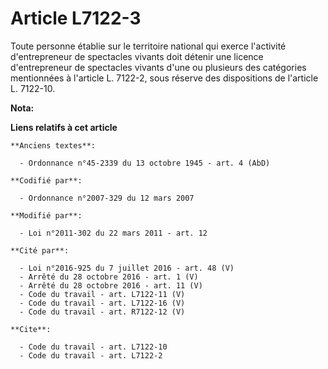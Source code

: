 # Article L7122-3

Toute personne établie sur le territoire national qui exerce l'activité d'entrepreneur de spectacles vivants doit détenir une
licence d'entrepreneur de spectacles vivants d'une ou plusieurs des catégories mentionnées à l'article L. 7122-2, sous
réserve des dispositions de l'article L. 7122-10.

**Nota:**



**Liens relatifs à cet article**

	**Anciens textes**:

	  - Ordonnance n°45-2339 du 13 octobre 1945 - art. 4 (AbD)

	**Codifié par**:

	  - Ordonnance n°2007-329 du 12 mars 2007

	**Modifié par**:

	  - Loi n°2011-302 du 22 mars 2011 - art. 12

	**Cité par**:

	  - Loi n°2016-925 du 7 juillet 2016 - art. 48 (V)
	  - Arrêté du 28 octobre 2016 - art. 1 (V)
	  - Arrêté du 28 octobre 2016 - art. 11 (V)
	  - Code du travail - art. L7122-11 (V)
	  - Code du travail - art. L7122-16 (V)
	  - Code du travail - art. R7122-12 (V)

	**Cite**:

	  - Code du travail - art. L7122-10
	  - Code du travail - art. L7122-2
